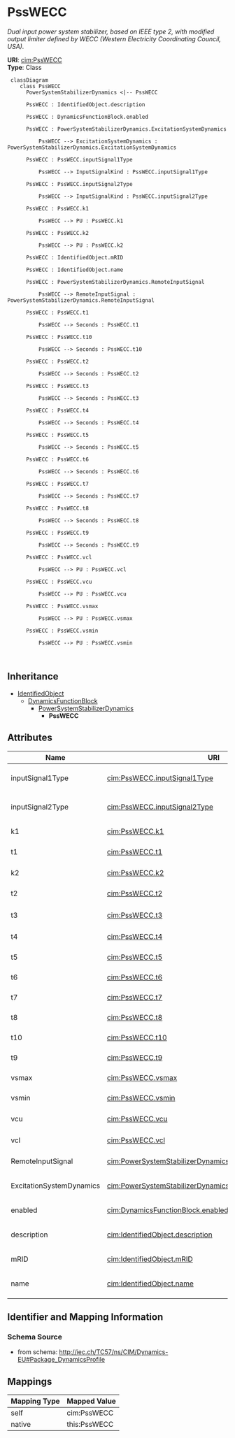 # PssWECC


_Dual input power system stabilizer, based on IEEE type 2, with modified output limiter defined by WECC (Western Electricity Coordinating Council, USA)._





**URI**: [cim:PssWECC](http://iec.ch/TC57/CIM100#PssWECC)<br />
**Type**: Class




```mermaid
 classDiagram
    class PssWECC
      PowerSystemStabilizerDynamics <|-- PssWECC
      
      PssWECC : IdentifiedObject.description
        
      PssWECC : DynamicsFunctionBlock.enabled
        
      PssWECC : PowerSystemStabilizerDynamics.ExcitationSystemDynamics
        
          PssWECC --> ExcitationSystemDynamics : PowerSystemStabilizerDynamics.ExcitationSystemDynamics
        
      PssWECC : PssWECC.inputSignal1Type
        
          PssWECC --> InputSignalKind : PssWECC.inputSignal1Type
        
      PssWECC : PssWECC.inputSignal2Type
        
          PssWECC --> InputSignalKind : PssWECC.inputSignal2Type
        
      PssWECC : PssWECC.k1
        
          PssWECC --> PU : PssWECC.k1
        
      PssWECC : PssWECC.k2
        
          PssWECC --> PU : PssWECC.k2
        
      PssWECC : IdentifiedObject.mRID
        
      PssWECC : IdentifiedObject.name
        
      PssWECC : PowerSystemStabilizerDynamics.RemoteInputSignal
        
          PssWECC --> RemoteInputSignal : PowerSystemStabilizerDynamics.RemoteInputSignal
        
      PssWECC : PssWECC.t1
        
          PssWECC --> Seconds : PssWECC.t1
        
      PssWECC : PssWECC.t10
        
          PssWECC --> Seconds : PssWECC.t10
        
      PssWECC : PssWECC.t2
        
          PssWECC --> Seconds : PssWECC.t2
        
      PssWECC : PssWECC.t3
        
          PssWECC --> Seconds : PssWECC.t3
        
      PssWECC : PssWECC.t4
        
          PssWECC --> Seconds : PssWECC.t4
        
      PssWECC : PssWECC.t5
        
          PssWECC --> Seconds : PssWECC.t5
        
      PssWECC : PssWECC.t6
        
          PssWECC --> Seconds : PssWECC.t6
        
      PssWECC : PssWECC.t7
        
          PssWECC --> Seconds : PssWECC.t7
        
      PssWECC : PssWECC.t8
        
          PssWECC --> Seconds : PssWECC.t8
        
      PssWECC : PssWECC.t9
        
          PssWECC --> Seconds : PssWECC.t9
        
      PssWECC : PssWECC.vcl
        
          PssWECC --> PU : PssWECC.vcl
        
      PssWECC : PssWECC.vcu
        
          PssWECC --> PU : PssWECC.vcu
        
      PssWECC : PssWECC.vsmax
        
          PssWECC --> PU : PssWECC.vsmax
        
      PssWECC : PssWECC.vsmin
        
          PssWECC --> PU : PssWECC.vsmin
        
      
```





## Inheritance
* [IdentifiedObject](IdentifiedObject.md)
    * [DynamicsFunctionBlock](DynamicsFunctionBlock.md)
        * [PowerSystemStabilizerDynamics](PowerSystemStabilizerDynamics.md)
            * **PssWECC**



## Attributes


| Name | URI | Cardinality and Range | Description | Inheritance |
| ---  | --- | --- | --- | --- |
| inputSignal1Type | [cim:PssWECC.inputSignal1Type](http://iec.ch/TC57/CIM100#PssWECC.inputSignal1Type) | 1..1 <br />  [InputSignalKind](InputSignalKind.md)  | Type of input signal #1 (rotorAngularFrequencyDeviation, busFrequencyDeviatio... | direct |
| inputSignal2Type | [cim:PssWECC.inputSignal2Type](http://iec.ch/TC57/CIM100#PssWECC.inputSignal2Type) | 1..1 <br />  [InputSignalKind](InputSignalKind.md)  | Type of input signal #2 (rotorAngularFrequencyDeviation, busFrequencyDeviatio... | direct |
| k1 | [cim:PssWECC.k1](http://iec.ch/TC57/CIM100#PssWECC.k1) | 1..1 <br />  [PU](PU.md)  | Input signal 1 gain (<i>K</i><i><sub>1</sub></i>) | direct |
| t1 | [cim:PssWECC.t1](http://iec.ch/TC57/CIM100#PssWECC.t1) | 1..1 <br />  [Seconds](Seconds.md)  | Input signal 1 transducer time constant (<i>T</i><i><sub>1</sub></i>) (&gt;= ... | direct |
| k2 | [cim:PssWECC.k2](http://iec.ch/TC57/CIM100#PssWECC.k2) | 1..1 <br />  [PU](PU.md)  | Input signal 2 gain (<i>K</i><i><sub>2</sub></i>) | direct |
| t2 | [cim:PssWECC.t2](http://iec.ch/TC57/CIM100#PssWECC.t2) | 1..1 <br />  [Seconds](Seconds.md)  | Input signal 2 transducer time constant (<i>T</i><i><sub>2</sub></i>) (&gt;= ... | direct |
| t3 | [cim:PssWECC.t3](http://iec.ch/TC57/CIM100#PssWECC.t3) | 1..1 <br />  [Seconds](Seconds.md)  | Stabilizer washout time constant (<i>T</i><i><sub>3</sub></i>) (&gt;= 0) | direct |
| t4 | [cim:PssWECC.t4](http://iec.ch/TC57/CIM100#PssWECC.t4) | 1..1 <br />  [Seconds](Seconds.md)  | Stabilizer washout time lag constant (<i>T</i><i><sub>4</sub></i>) (&gt;= 0) | direct |
| t5 | [cim:PssWECC.t5](http://iec.ch/TC57/CIM100#PssWECC.t5) | 1..1 <br />  [Seconds](Seconds.md)  | Lead time constant (<i>T</i><i><sub>5</sub></i>) (&gt;= 0) | direct |
| t6 | [cim:PssWECC.t6](http://iec.ch/TC57/CIM100#PssWECC.t6) | 1..1 <br />  [Seconds](Seconds.md)  | Lag time constant (<i>T</i><i><sub>6</sub></i>) (&gt;= 0) | direct |
| t7 | [cim:PssWECC.t7](http://iec.ch/TC57/CIM100#PssWECC.t7) | 1..1 <br />  [Seconds](Seconds.md)  | Lead time constant (<i>T</i><i><sub>7</sub></i>) (&gt;= 0) | direct |
| t8 | [cim:PssWECC.t8](http://iec.ch/TC57/CIM100#PssWECC.t8) | 1..1 <br />  [Seconds](Seconds.md)  | Lag time constant (<i>T</i><i><sub>8</sub></i>) (&gt;= 0) | direct |
| t10 | [cim:PssWECC.t10](http://iec.ch/TC57/CIM100#PssWECC.t10) | 1..1 <br />  [Seconds](Seconds.md)  | Lag time constant (<i>T</i><i><sub>10</sub></i>) (&gt;= 0) | direct |
| t9 | [cim:PssWECC.t9](http://iec.ch/TC57/CIM100#PssWECC.t9) | 1..1 <br />  [Seconds](Seconds.md)  | Lead time constant (<i>T</i><i><sub>9</sub></i>) (&gt;= 0) | direct |
| vsmax | [cim:PssWECC.vsmax](http://iec.ch/TC57/CIM100#PssWECC.vsmax) | 1..1 <br />  [PU](PU.md)  | Maximum output signal (<i>Vsmax</i>) (&gt; PssWECC | direct |
| vsmin | [cim:PssWECC.vsmin](http://iec.ch/TC57/CIM100#PssWECC.vsmin) | 1..1 <br />  [PU](PU.md)  | Minimum output signal (<i>Vsmin</i>) (&lt; PssWECC | direct |
| vcu | [cim:PssWECC.vcu](http://iec.ch/TC57/CIM100#PssWECC.vcu) | 1..1 <br />  [PU](PU.md)  | Maximum value for voltage compensator output (<i>V</i><i><sub>CU</sub></i>) | direct |
| vcl | [cim:PssWECC.vcl](http://iec.ch/TC57/CIM100#PssWECC.vcl) | 1..1 <br />  [PU](PU.md)  | Minimum value for voltage compensator output (<i>V</i><i><sub>CL</sub></i>) | direct |
| RemoteInputSignal | [cim:PowerSystemStabilizerDynamics.RemoteInputSignal](http://iec.ch/TC57/CIM100#PowerSystemStabilizerDynamics.RemoteInputSignal) | 0..* <br />  [RemoteInputSignal](RemoteInputSignal.md)  | Remote input signal used by this power system stabilizer model | [PowerSystemStabilizerDynamics](PowerSystemStabilizerDynamics.md) |
| ExcitationSystemDynamics | [cim:PowerSystemStabilizerDynamics.ExcitationSystemDynamics](http://iec.ch/TC57/CIM100#PowerSystemStabilizerDynamics.ExcitationSystemDynamics) | 1..1 <br />  [ExcitationSystemDynamics](ExcitationSystemDynamics.md)  | Excitation system model with which this power system stabilizer model is asso... | [PowerSystemStabilizerDynamics](PowerSystemStabilizerDynamics.md) |
| enabled | [cim:DynamicsFunctionBlock.enabled](http://iec.ch/TC57/CIM100#DynamicsFunctionBlock.enabled) | 1..1 <br />  boolean  | Function block used indicator | [DynamicsFunctionBlock](DynamicsFunctionBlock.md) |
| description | [cim:IdentifiedObject.description](http://iec.ch/TC57/CIM100#IdentifiedObject.description) | 0..1 <br />  string  | The description is a free human readable text describing or naming the object | [IdentifiedObject](IdentifiedObject.md) |
| mRID | [cim:IdentifiedObject.mRID](http://iec.ch/TC57/CIM100#IdentifiedObject.mRID) | 1..1 <br />  string  | Master resource identifier issued by a model authority | [IdentifiedObject](IdentifiedObject.md) |
| name | [cim:IdentifiedObject.name](http://iec.ch/TC57/CIM100#IdentifiedObject.name) | 0..1 <br />  string  | The name is any free human readable and possibly non unique text naming the o... | [IdentifiedObject](IdentifiedObject.md) |









## Identifier and Mapping Information







### Schema Source


* from schema: http://iec.ch/TC57/ns/CIM/Dynamics-EU#Package_DynamicsProfile





## Mappings

| Mapping Type | Mapped Value |
| ---  | ---  |
| self | cim:PssWECC |
| native | this:PssWECC |




